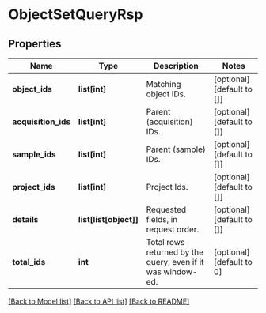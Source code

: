 # ObjectSetQueryRsp

## Properties
Name | Type | Description | Notes
------------ | ------------- | ------------- | -------------
**object_ids** | **list[int]** | Matching object IDs. | [optional] [default to []]
**acquisition_ids** | **list[int]** | Parent (acquisition) IDs. | [optional] [default to []]
**sample_ids** | **list[int]** | Parent (sample) IDs. | [optional] [default to []]
**project_ids** | **list[int]** | Project Ids. | [optional] [default to []]
**details** | **list[list[object]]** | Requested fields, in request order. | [optional] [default to []]
**total_ids** | **int** | Total rows returned by the query, even if it was window-ed. | [optional] [default to 0]

[[Back to Model list]](../README.md#documentation-for-models) [[Back to API list]](../README.md#documentation-for-api-endpoints) [[Back to README]](../README.md)


